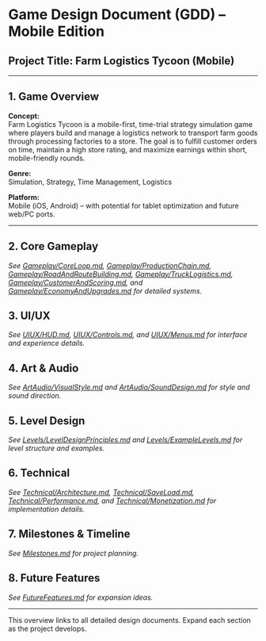 # Game Design Document (GDD) – Mobile Edition

## Project Title: Farm Logistics Tycoon (Mobile)

---

## 1. Game Overview

**Concept:**  
Farm Logistics Tycoon is a mobile-first, time-trial strategy simulation game where players build and manage a logistics network to transport farm goods through processing factories to a store. The goal is to fulfill customer orders on time, maintain a high store rating, and maximize earnings within short, mobile-friendly rounds.

**Genre:**  
Simulation, Strategy, Time Management, Logistics

**Platform:**  
Mobile (iOS, Android) – with potential for tablet optimization and future web/PC ports.

---

## 2. Core Gameplay

*See [Gameplay/CoreLoop.md](Gameplay/CoreLoop.md), [Gameplay/ProductionChain.md](Gameplay/ProductionChain.md), [Gameplay/RoadAndRouteBuilding.md](Gameplay/RoadAndRouteBuilding.md), [Gameplay/TruckLogistics.md](Gameplay/TruckLogistics.md), [Gameplay/CustomerAndScoring.md](Gameplay/CustomerAndScoring.md), and [Gameplay/EconomyAndUpgrades.md](Gameplay/EconomyAndUpgrades.md) for detailed systems.*

## 3. UI/UX

*See [UIUX/HUD.md](UIUX/HUD.md), [UIUX/Controls.md](UIUX/Controls.md), and [UIUX/Menus.md](UIUX/Menus.md) for interface and experience details.*

## 4. Art & Audio

*See [ArtAudio/VisualStyle.md](ArtAudio/VisualStyle.md) and [ArtAudio/SoundDesign.md](ArtAudio/SoundDesign.md) for style and sound direction.*

## 5. Level Design

*See [Levels/LevelDesignPrinciples.md](Levels/LevelDesignPrinciples.md) and [Levels/ExampleLevels.md](Levels/ExampleLevels.md) for level structure and examples.*

## 6. Technical

*See [Technical/Architecture.md](Technical/Architecture.md), [Technical/SaveLoad.md](Technical/SaveLoad.md), [Technical/Performance.md](Technical/Performance.md), and [Technical/Monetization.md](Technical/Monetization.md) for implementation details.*

## 7. Milestones & Timeline

*See [Milestones.md](Milestones.md) for project planning.*

## 8. Future Features

*See [FutureFeatures.md](FutureFeatures.md) for expansion ideas.*

---

This overview links to all detailed design documents. Expand each section as the project develops. 

